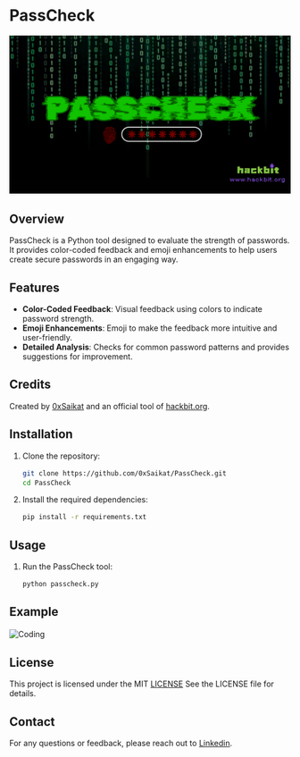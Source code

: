 # PassCheck

![logo](https://github.com/0xSaikat/passcheck/blob/main/passcheck_cover.png)

## Overview

PassCheck is a Python tool designed to evaluate the strength of passwords. It provides color-coded feedback and emoji enhancements to help users create secure passwords in an engaging way.

## Features

- **Color-Coded Feedback**: Visual feedback using colors to indicate password strength.
- **Emoji Enhancements**: Emoji to make the feedback more intuitive and user-friendly.
- **Detailed Analysis**: Checks for common password patterns and provides suggestions for improvement.

## Credits

Created by [0xSaikat](https://www.linkedin.com/in/0xsaikat/) and an official tool of [hackbit.org](https://hackbit.org).


## Installation

1. Clone the repository:
   ```bash
   git clone https://github.com/0xSaikat/PassCheck.git
   cd PassCheck
2. Install the required dependencies:
   ```bash
   pip install -r requirements.txt

## Usage
1. Run the PassCheck tool:
    ```bash
   python passcheck.py
## Example
<img align="center" alt="Coding" width="400" src="https://github.com/0xSaikat/passcheck/blob/main/example1.png">

## License
This project is licensed under the MIT [LICENSE](./LICENSE) See the LICENSE file for details.

## Contact
For any questions or feedback, please reach out to [Linkedin](https://www.linkedin.com/in/0xsaikat/).



